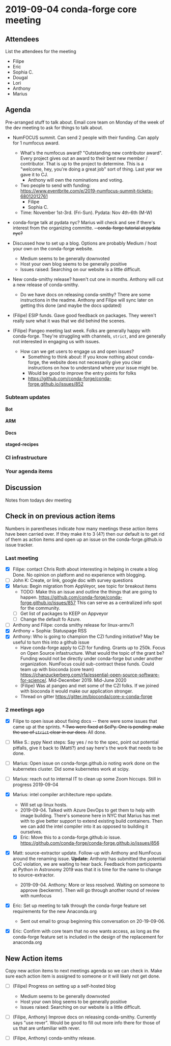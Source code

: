 # 2019-09-04 conda-forge core meeting 

## Attendees

List the attendees for the meeting
* Filipe
* Eric
* Sophia C.
* Dougal
* Lori
* Anthony
* Marius

## Agenda
Pre-arranged stuff to talk about. 
Email core team on Monday of the week of the dev meeting to ask for things to talk about.

- NumFOCUS summit. Can send 2 people with their funding. Can apply for 1 numfocus award.
    - What's the numfocus award? "Outstanding new contributor award". Every project gives out an award to their best new member / contributor. That is up to the project to determine. This is a "welcome, hey, you're doing a great job" sort of thing. Last year we gave it to CJ.
        - Anthony will own the nominations and voting.
    - Two people to send with funding:
    https://www.eventbrite.com/e/2019-numfocus-summit-tickets-68012012761
        - Filipe
        - Sophia C.
    - Time: November 1st-3rd. (Fri-Sun). Pydata: Nov 4th-6th (M-W)

- conda-forge talk at pydata nyc? Marius will check and see if there's interest from the organizing committe.
~~- conda-forge tutorial at pydata nyc?~~

* Discussed how to set up a blog. Options are probably Medium / host your own on the conda-forge website. 
    * Medium seems to be generally downvoted
    * Host your own blog seems to be generally positive
    * Issues raised: Searching on our website is a little difficult.

* New conda-smithy release? haven't cut one in months. Anthony will cut a new release of conda-smithy. 
    * Do we have docs on releasing conda-smithy? There are some instructions in the readme. Anthony and Filipe will sync later on getting this done (and maybe the docs updated)

* (Filipe) ESIP funds. Gave good feedback on packages. They weren't really sure what it was that we did behind the scenes.

* (Filipe) Pangeo meeting last week. Folks are generally happy with conda-forge. They're struggling with channels, `strict`, and are generally not interested in engaging us with issues.
    * How can we get users to engage us and open issues? 
        * Something to think about: If you know nothing about conda-forge, the website does not necessarily give you clear instructions on how to understand where your issue might be. 
        * Would be good to improve the entry points for folks
        * https://github.com/conda-forge/conda-forge.github.io/issues/852


### Subteam updates

#### Bot

#### ARM

#### Docs

#### staged-recipes

### CI infrastructure

### Your agenda items

## Discussion
Notes from todays dev meeting 



## Check in on previous action items
Numbers in parentheses indicate how many meetings these action items have been carried over. If they make it to 3 (4?) then our default is to get rid of them as action items and open up an issue on the conda-forge.github.io issue tracker.

### Last meeting
* [x] Filipe: contact Chris Roth about interesting in helping in create a blog
      Done. No opinion on platform and no experience with blogging.
* [ ] John K: Create, or link, google doc with survey questions 
* [x] Marius: Begin migration from AppVeyor, see topic for breakout items
    * TODO: Make this an issue and outline the things that are going to happen. 
    https://github.com/conda-forge/conda-forge.github.io/issues/857
    This can serve as a centralized info spot for the community.
    * [ ] Get list of packages to KEEP on Appveyor
    * [ ] Change the default fo Azure.
* [ ] Anthony and Filipe: conda smithy release for linux-armv7l
* [x] Anthony + Sophia: Statuspage RSS
* [x] Anthony: Who is going to champion the CZI funding initiative? May be useful to turn this into a github issue
    * Have conda-forge apply to CZI for funding. Grants up to 250k. Focus on Open Source infastructure. What would the topic of the grant be? Funding would not be directly under conda-forge but under another organization. NumFocus could sub-contract these funds. Could team up with bioconda (core team) https://chanzuckerberg.com/rfa/essential-open-source-software-for-science/. Mid-December 2019. Mid-June 2020
    * (Filipe) Was at pangeo and met some of the CZI folks. 
    If we joined with bioconda it would make our application stronger.
    * Thread on gitter https://gitter.im/bioconda/core-x-conda-forge

### 2 meetings ago
* [X] Filipe to open issue about fixing docs -- there were some issues that came up at the sprints.
    ~~* Two were fixed at SciPy. One is pending: make the use of `strict` clear in our docs.~~
    All done.
* [ ] Mike S.:  pypy Next steps: Say yes / no to the spec, point out potential pitfalls, give it back to (Matti?) and say here's the work that needs to be done.
* [ ] Marius: Open issue on conda-forge.github.io noting work done on the kubernetes cluster. Did some kubernetes work at scipy.
* [ ] Marius: reach out to internal IT to clean up some Zoom hiccups. Still in progress 2019-09-04
* [x] Marius: intel compiler architecture repo update.
    * Will set up linux hosts.
    * 2019-09-04. Talked with Azure DevOps to get them to help with image building. There's someone here in NYC that Marius has met with to give better support to extend existing build containers. Then we can add the intel compiler into it as opposed to building it ourselves.
    * [x] Eric: Move this to a conda-forge.github.io issue.
      https://github.com/conda-forge/conda-forge.github.io/issues/856
* [x] Matt: source-extractor update. Follow-up with Anthony and NumFocus around the renaming issue. **Update:** Anthony has submitted the potential CoC violation, we are waiting to hear back. Feedback from participants at Python in Astronomy 2019 was that it is time for the name to change to source-extractor.
    * 2019-09-04. Anthony: More or less resolved. Waiting on someone to approve (beckermr). Then will go through another round of review with numfocus
* [x] Eric: Set up meeting to talk through the conda-forge feature set requirements for the new Anaconda.org
    * Sent out email to group beginning this conversation on 20-19-09-06.
* [x] Eric: Confirm with core team that no one wants access, as long as the conda-forge feature set is included in the design of the replacement for anaconda.org



## New Action items
Copy new action items to next meetings agenda so we can check in. 
Make sure each action item is assigned to someone or it will likely not get done.

* [ ] (Filipe) Progress on setting up a self-hosted blog
    * Medium seems to be generally downvoted
    * Host your own blog seems to be generally positive
    * Issues raised: Searching on our website is a little difficult.

* [ ] (Filipe, Anthony) Improve docs on releasing conda-smithy. Currently says "use rever". Would be good to fill out more info there for those of us that are unfamiliar with rever.

* [ ] (Filipe, Anthony) conda-smithy release.
